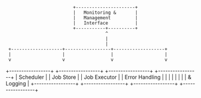                              +----------------------+
                             |   Monitoring &       |
                             |   Management         |
                             |   Interface          |
                             +-----------+----------+
                                         ^
                                         |
                                         |
     +-------------------+-----------------+-------------------+
     |                   |                 |                   |
     v                   v                 v                   v
+-----------------+ +-----------------+ +-----------------+ +-----------------+
| Scheduler       | | Job Store       | | Job Executor    | |  Error Handling |
|                 | |                 | |                 | |   & Logging     |
+-----------------+ +-----------------+ +-----------------+ +-----------------+